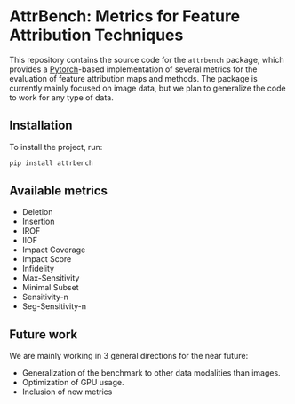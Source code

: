 # AttrBench: Metrics for Feature Attribution Techniques
This repository contains the source code for the `attrbench` package, which provides a [Pytorch]()-based implementation of several metrics for the evaluation of feature attribution maps and methods. The package is currently mainly focused on image data, but we plan to generalize the code to work for any type of data.

## Installation
To install the project, run:
```bash
pip install attrbench
```

## Available metrics
- Deletion
- Insertion
- IROF
- IIOF
- Impact Coverage
- Impact Score
- Infidelity
- Max-Sensitivity
- Minimal Subset
- Sensitivity-n
- Seg-Sensitivity-n

## Future work
We are mainly working in 3 general directions for the near future:
- Generalization of the benchmark to other data modalities than images.
- Optimization of GPU usage.
- Inclusion of new metrics